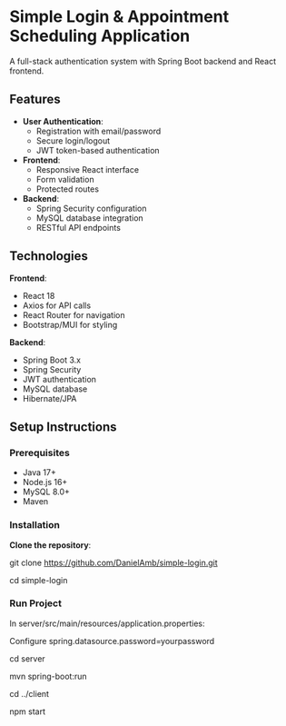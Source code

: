 # Simple Login & Appointment Scheduling Application

A full-stack authentication system with Spring Boot backend and React frontend.


## Features

- **User Authentication**:
  - Registration with email/password
  - Secure login/logout
  - JWT token-based authentication
- **Frontend**:
  - Responsive React interface
  - Form validation
  - Protected routes
- **Backend**:
  - Spring Security configuration
  - MySQL database integration
  - RESTful API endpoints

## Technologies

**Frontend**:
- React 18
- Axios for API calls
- React Router for navigation
- Bootstrap/MUI for styling

**Backend**:
- Spring Boot 3.x
- Spring Security
- JWT authentication
- MySQL database
- Hibernate/JPA

## Setup Instructions

### Prerequisites
- Java 17+
- Node.js 16+
- MySQL 8.0+
- Maven

### Installation

**Clone the repository**:

git clone https://github.com/DanielAmb/simple-login.git

cd simple-login


### Run Project

In server/src/main/resources/application.properties:

Configure spring.datasource.password=yourpassword

cd server

mvn spring-boot:run

cd ../client

npm start
